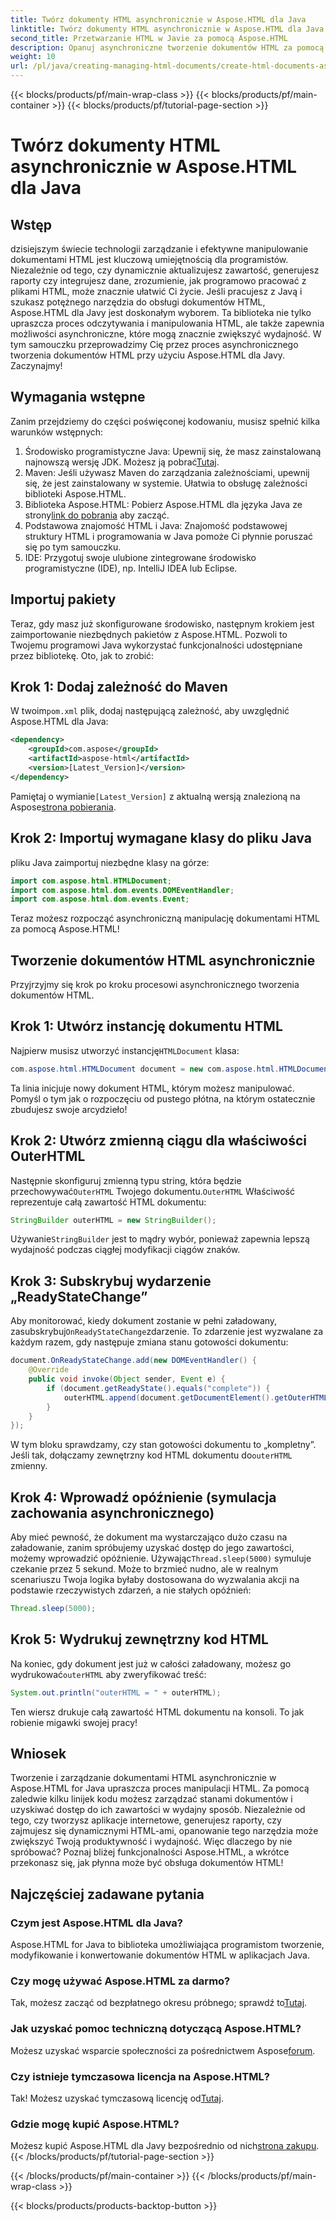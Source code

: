 ```yaml
---
title: Twórz dokumenty HTML asynchronicznie w Aspose.HTML dla Java
linktitle: Twórz dokumenty HTML asynchronicznie w Aspose.HTML dla Java
second_title: Przetwarzanie HTML w Javie za pomocą Aspose.HTML
description: Opanuj asynchroniczne tworzenie dokumentów HTML za pomocą Aspose.HTML dla Java. Przewodnik krok po kroku, wskazówki i FAQ dołączone do szybkiej nauki.
weight: 10
url: /pl/java/creating-managing-html-documents/create-html-documents-async/
---
```


{{< blocks/products/pf/main-wrap-class >}}
{{< blocks/products/pf/main-container >}}
{{< blocks/products/pf/tutorial-page-section >}}

# Twórz dokumenty HTML asynchronicznie w Aspose.HTML dla Java

## Wstęp
dzisiejszym świecie technologii zarządzanie i efektywne manipulowanie dokumentami HTML jest kluczową umiejętnością dla programistów. Niezależnie od tego, czy dynamicznie aktualizujesz zawartość, generujesz raporty czy integrujesz dane, zrozumienie, jak programowo pracować z plikami HTML, może znacznie ułatwić Ci życie. Jeśli pracujesz z Javą i szukasz potężnego narzędzia do obsługi dokumentów HTML, Aspose.HTML dla Javy jest doskonałym wyborem. Ta biblioteka nie tylko upraszcza proces odczytywania i manipulowania HTML, ale także zapewnia możliwości asynchroniczne, które mogą znacznie zwiększyć wydajność. W tym samouczku przeprowadzimy Cię przez proces asynchronicznego tworzenia dokumentów HTML przy użyciu Aspose.HTML dla Javy. Zaczynajmy!
## Wymagania wstępne
Zanim przejdziemy do części poświęconej kodowaniu, musisz spełnić kilka warunków wstępnych:
1.  Środowisko programistyczne Java: Upewnij się, że masz zainstalowaną najnowszą wersję JDK. Możesz ją pobrać[Tutaj](https://www.oracle.com/java/technologies/javase-jdk11-downloads.html).
2. Maven: Jeśli używasz Maven do zarządzania zależnościami, upewnij się, że jest zainstalowany w systemie. Ułatwia to obsługę zależności biblioteki Aspose.HTML.
3.  Biblioteka Aspose.HTML: Pobierz Aspose.HTML dla języka Java ze strony[link do pobrania](https://releases.aspose.com/html/java/) aby zacząć.
4. Podstawowa znajomość HTML i Java: Znajomość podstawowej struktury HTML i programowania w Java pomoże Ci płynnie poruszać się po tym samouczku.
5. IDE: Przygotuj swoje ulubione zintegrowane środowisko programistyczne (IDE), np. IntelliJ IDEA lub Eclipse.
## Importuj pakiety
Teraz, gdy masz już skonfigurowane środowisko, następnym krokiem jest zaimportowanie niezbędnych pakietów z Aspose.HTML. Pozwoli to Twojemu programowi Java wykorzystać funkcjonalności udostępniane przez bibliotekę. Oto, jak to zrobić:
## Krok 1: Dodaj zależność do Maven
 W twoim`pom.xml` plik, dodaj następującą zależność, aby uwzględnić Aspose.HTML dla Java:
```xml
<dependency>
    <groupId>com.aspose</groupId>
    <artifactId>aspose-html</artifactId>
    <version>[Latest_Version]</version>
</dependency>
```
 Pamiętaj o wymianie`[Latest_Version]` z aktualną wersją znalezioną na Aspose[strona pobierania](https://releases.aspose.com/html/java/).
## Krok 2: Importuj wymagane klasy do pliku Java
pliku Java zaimportuj niezbędne klasy na górze:
```java
import com.aspose.html.HTMLDocument;
import com.aspose.html.dom.events.DOMEventHandler;
import com.aspose.html.dom.events.Event;
```
Teraz możesz rozpocząć asynchroniczną manipulację dokumentami HTML za pomocą Aspose.HTML!
## Tworzenie dokumentów HTML asynchronicznie
Przyjrzyjmy się krok po kroku procesowi asynchronicznego tworzenia dokumentów HTML.
## Krok 1: Utwórz instancję dokumentu HTML
 Najpierw musisz utworzyć instancję`HTMLDocument` klasa:
```java
com.aspose.html.HTMLDocument document = new com.aspose.html.HTMLDocument();
```
Ta linia inicjuje nowy dokument HTML, którym możesz manipulować. Pomyśl o tym jak o rozpoczęciu od pustego płótna, na którym ostatecznie zbudujesz swoje arcydzieło!
## Krok 2: Utwórz zmienną ciągu dla właściwości OuterHTML
 Następnie skonfiguruj zmienną typu string, która będzie przechowywać`OuterHTML` Twojego dokumentu.`OuterHTML` Właściwość reprezentuje całą zawartość HTML dokumentu:
```java
StringBuilder outerHTML = new StringBuilder();
```
 Używanie`StringBuilder` jest to mądry wybór, ponieważ zapewnia lepszą wydajność podczas ciągłej modyfikacji ciągów znaków.
## Krok 3: Subskrybuj wydarzenie „ReadyStateChange”
 Aby monitorować, kiedy dokument zostanie w pełni załadowany, zasubskrybuj`OnReadyStateChange`zdarzenie. To zdarzenie jest wyzwalane za każdym razem, gdy następuje zmiana stanu gotowości dokumentu:
```java
document.OnReadyStateChange.add(new DOMEventHandler() {
    @Override
    public void invoke(Object sender, Event e) {
        if (document.getReadyState().equals("complete")) {
            outerHTML.append(document.getDocumentElement().getOuterHTML());
        }
    }
});
```
 W tym bloku sprawdzamy, czy stan gotowości dokumentu to „kompletny”. Jeśli tak, dołączamy zewnętrzny kod HTML dokumentu do`outerHTML` zmienny. 
## Krok 4: Wprowadź opóźnienie (symulacja zachowania asynchronicznego)
 Aby mieć pewność, że dokument ma wystarczająco dużo czasu na załadowanie, zanim spróbujemy uzyskać dostęp do jego zawartości, możemy wprowadzić opóźnienie. Używając`Thread.sleep(5000)` symuluje czekanie przez 5 sekund. Może to brzmieć nudno, ale w realnym scenariuszu Twoja logika byłaby dostosowana do wyzwalania akcji na podstawie rzeczywistych zdarzeń, a nie stałych opóźnień:
```java
Thread.sleep(5000);
```
## Krok 5: Wydrukuj zewnętrzny kod HTML
 Na koniec, gdy dokument jest już w całości załadowany, możesz go wydrukować`outerHTML` aby zweryfikować treść:
```java
System.out.println("outerHTML = " + outerHTML);
```
Ten wiersz drukuje całą zawartość HTML dokumentu na konsoli. To jak robienie migawki swojej pracy!
## Wniosek
Tworzenie i zarządzanie dokumentami HTML asynchronicznie w Aspose.HTML for Java upraszcza proces manipulacji HTML. Za pomocą zaledwie kilku linijek kodu możesz zarządzać stanami dokumentów i uzyskiwać dostęp do ich zawartości w wydajny sposób. Niezależnie od tego, czy tworzysz aplikacje internetowe, generujesz raporty, czy zajmujesz się dynamicznymi HTML-ami, opanowanie tego narzędzia może zwiększyć Twoją produktywność i wydajność.
Więc dlaczego by nie spróbować? Poznaj bliżej funkcjonalności Aspose.HTML, a wkrótce przekonasz się, jak płynna może być obsługa dokumentów HTML!
## Najczęściej zadawane pytania
### Czym jest Aspose.HTML dla Java?
Aspose.HTML for Java to biblioteka umożliwiająca programistom tworzenie, modyfikowanie i konwertowanie dokumentów HTML w aplikacjach Java.
### Czy mogę używać Aspose.HTML za darmo?
 Tak, możesz zacząć od bezpłatnego okresu próbnego; sprawdź to[Tutaj](https://releases.aspose.com/).
### Jak uzyskać pomoc techniczną dotyczącą Aspose.HTML?
 Możesz uzyskać wsparcie społeczności za pośrednictwem Aspose[forum](https://forum.aspose.com/c/html/29).
### Czy istnieje tymczasowa licencja na Aspose.HTML?
 Tak! Możesz uzyskać tymczasową licencję od[Tutaj](https://purchase.aspose.com/temporary-license/).
### Gdzie mogę kupić Aspose.HTML?
 Możesz kupić Aspose.HTML dla Javy bezpośrednio od nich[strona zakupu](https://purchase.aspose.com/buy).
{{< /blocks/products/pf/tutorial-page-section >}}

{{< /blocks/products/pf/main-container >}}
{{< /blocks/products/pf/main-wrap-class >}}

{{< blocks/products/products-backtop-button >}}
